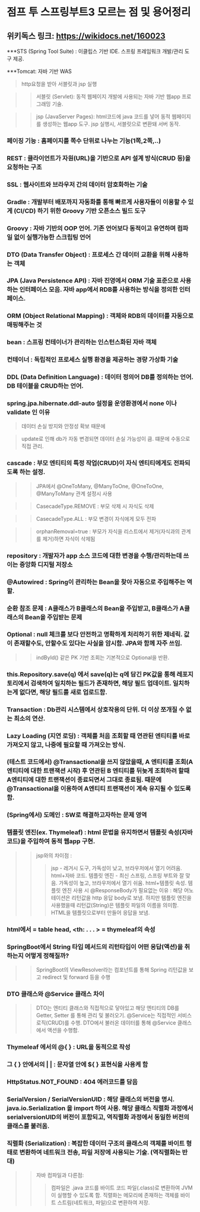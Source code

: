 # 점프 투 스프링부트3 모르는 점 및 용어정리

## 위키독스 링크: https://wikidocs.net/160023


***STS (Spring Tool Suite) : 이클립스 기반 IDE. 스프링 프레임워크 개발/관리 도구 제공.


***Tomcat: 자바 기반 WAS

> http요청을 받아 서블릿과 jsp 실행
 
>> 서블릿 (Servlet): 동적 웹페이지 개발에 사용되는 자바 기반 웹app 프로그래밍 기술.
  
>> jsp (JavaServer Pages): html코드에 java 코드를 넣어 동적 웹페이지를 생성하는 웹app 도구. jsp 실행시, 서블릿으로 변환돼 서버 동작.


### 페이징 기능 : 홈페이지를 쪽수 단위로 나누는 기능(1쪽,2쪽,..)


### REST : 클라이언트가 자원(URL)을 기반으로 API 설계 방식(CRUD 등)을 요청하는 구조


### SSL : 웹사이트와 브라우저 간의 데이터 암호화하는 기술


### Gradle : 개발부터 배포까지 자동화를 통해 빠르게 사용자들이 이용할 수 있게 (CI/CD) 하기 위한 Groovy 기반 오픈소스 빌드 도구


### Groovy : 자바 기반의 OOP 언어. 기존 언어보다 동적이고 유연하며 컴파일 없이 실행가능한 스크립팅 언어


### DTO (Data Transfer Object) : 프로세스 간 데이터 교환을 위해 사용하는 객체


### JPA (Java Persistence API) : 자바 진영에서 ORM 기술 표준으로 사용하는 인터페이스 모음. 자바 app에서 RDB를 사용하는 방식을 정의한 인터페이스.


### ORM (Object Relational Mapping) : 객체와 RDB의 데이터를 자동으로 매핑해주는 것


### bean : 스프링 컨테이너가 관리하는 인스턴스화된 자바 객체


### 컨테이너 : 독립적인 프로세스 실행 환경을 제공하는 경량 가상화 기술


### DDL (Data Definition Language) : 데이터 정의어 DB를 정의하는 언어. DB 테이블을 CRUD하는 언어.


### spring.jpa.hibernate.ddl-auto 설정을 운영환경에서 none 이나 validate 인 이유 

> 데이터 손실 방지와 안정성 확보 때문에
 
> update로 인해 db가 자동 변경되면 데이터 손실 가능성이 큼. 떄문에 수동으로 직접 관리.


### cascade : 부모 엔티티의 특정 작업(CRUD)이 자식 엔티티에게도 전파되도록 하는 설정.

>> JPA에서 @OneToMany, @ManyToOne, @OneToOne, @ManyToMany 관계 설정시 사용
 
>> CasecadeType.REMOVE : 부모 삭제 시 자식도 삭제

>> CasecadeType.ALL : 부모 변경이 자식에게 모두 전파
 
>> orphanRemoval=true : 부모가 자식을 리스트에서 제거(자식과의 관계를 제거)하면 자식이 삭제됨
 

### repository : 개발자가 app 소스 코드에 대한 변경을 수행/관리하는데 쓰이는 중앙화 디지털 저장소

### @Autowired : Spring이 관리하는 Bean을 찾아 자동으로 주입해주는 역할.

### 순환 참조 문제 : A클래스가 B클래스의 Bean을 주입받고, B클래스가 A클래스의 Bean을 주입받는 문제

### Optional<T> :  null 체크를 보다 안전하고 명확하게 처리하기 위한 제네릭. 값이 존재할수도, 안할수도 있다는 사실을 암시함. JPA와 함께 자주 쓰임.

>> indById() 같은 PK 기반 조회는 기본적으로 Optional<T>을 반환.

### this.Repository.save(q) 에서 save(q)는 q에 담긴 PK값을 통해 레포지토리에서 검색하여 일치하는 필드가 존재하면, 해당 필드 업데이트. 일치하는게 없다면, 해당 필드를 새로 업로드함.

### Transaction : Db관리 시스템에서 상호작용의 단위. 더 이상 쪼개질 수 없는 최소의 연산.

### Lazy Loading (지연 로딩) : 객체를 처음 조회할 때 연관된 엔티티를 바로 가져오지 않고, 나중에 필요할 때 가져오는 방식.

### (테스트 코드에서) @Transactional을 쓰지 않았을때, A 엔티티를 조회(A엔티티에 대한 트랜잭션 시작) 후 연관된 B 엔티티를 뒤늦게 조회하려 할때 A엔티티에 대한 트랜잭션이 종료되면서 그대로 종료됨. 때문에 @Transactional을 이용하여 A엔티티 트랜잭션이 계속 유지될 수 있도록 함.

### (Spring에서) 도메인 : SW로 해결하고자하는 문제 영역

### 템플릿 엔진(ex. Thymeleaf) : html 문법을 유지하면서 템플릿 속성(자바 코드)을 주입하여 동적 웹app 구현.
>> jsp와의 차이점 :
>>> jsp - 레거시 도구, 가독성이 낮고, 브라우저에서 열기 어려움. html+자바 코드.
>>> 템플릿 엔진 - 최신 스프링, 스프링 부트와 잘 맞음. 가독성이 높고, 브라우저에서 열기 쉬움. html+템플릿 속성.
>> 템플릿 엔진 사용 시 @ResponseBody가 필요없는 이유 : 해당 어노테이션은 리턴값을 http 응답 body로 보냄. 하지만 템플릿 엔진을 사용했을때 리턴값(String)은 템플릿 파일의 이름을 의미함. HTML을 템플릿으로부터 만들어 응답을 보냄.


### html에서 <th> = table head, <th: . . . > = thymeleaf의 속성


### SpringBoot에서 String 타입 메서드의 리턴타입이 어떤 응답(액션)을 취하는지 어떻게 정해질까?
>> SpringBoot의 ViewResolver라는 컴포넌트를 통해 Spring 리턴값을 보고 redirect 및 forward 등을 수행


### DTO 클래스와 @Service 클래스 차이
>> DTO는 엔티티 클래스와 직접적으로 닿아있고 해당 엔티티의 DB를 Getter, Setter 를 통해 관리 및 불러오기. @Service는 직접적인 서비스 로직(CRUD)를 수행.
>> DTO에서 불러온 데이터를 통해 @Service 클래스에서 액션을 수행함.


### Thymeleaf 에서의 @{ } : URL을 동적으로 작성

### 그 { } 안에서의 | | : 문자열 안에 ${ } 표현식을 사용케 함


### HttpStatus.NOT_FOUND : 404 에러코드를 담음


### SerialVersion / SerialVersionUID : 해당 클래스의 버전을 명시. java.io.Serialization 을 import 하여 사용. 해당 클래스 직렬화 과정에서 serialversionUID의 버전이 포함되고, 역직렬화 과정에서 동일한 버전의 클래스를 불러옴.


### 직렬화 (Serialization) : 복잡한 데이터 구조의 클래스의 객체를 바이트 형태로 변환하여 네트워크 전송, 파일 저장에 사용되는 기술. (역직렬화는 반대)
>> 자바 컴파일과 다른점: 
>>> 컴파일은 .java 코드를 바이트 코드 파일(.class)로 변환하여 JVM이 실행할 수 있도록 함. 
>>> 직렬화는 메모리에 존재하는 객체를 바이트 스트림(네트워크, 파일)으로 변환하여 저장.

